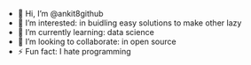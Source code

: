 - 👋 Hi, I’m @ankit8github
- 👀 I’m interested: in buidling easy solutions to make other lazy
- 🌱 I’m currently learning: data science
- 💞️ I’m looking to collaborate: in open source
- ⚡ Fun fact: I hate programming

<!---
ankit8github/ankit8github is a ✨ special ✨ repository because its `README.md` (this file) appears on your GitHub profile.
You can click the Preview link to take a look at your changes.
--->
